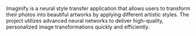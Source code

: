 
Imaginify is a neural style transfer application that allows users to transform their photos into beautiful artworks by applying different artistic styles. The project utilizes advanced neural networks to deliver high-quality, personalized image transformations quickly and efficiently.
